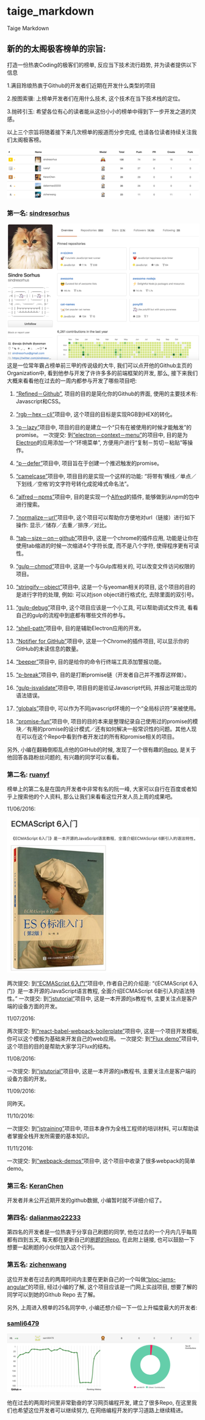 # taige_markdown
Taige Markdown

## 新的的太阁极客榜单的宗旨:
打造一份热衷Coding的极客们的榜单, 反应当下技术流行趋势, 并为读者提供以下信息

1.满目玲琅热衷于Github的开发者们近期在开发什么类型的项目

2.按图索骥: 上榜单开发者们在用什么技术, 这个技术在当下技术栈的定位。

3.抛砖引玉: 希望各位有心的读者能从这份小小的榜单中得到下一步开发之道的灵感。

以上三个宗旨将随着接下来几次榜单的报道而分步完成, 也请各位读者持续关注我们太阁极客榜。

![total board](taige_image/img/1total.png)

### 第一名: [sindresorhus](https://github.com/sindresorhus)
![sindresorhus](taige_image/img/2sindresorhus.png)
这是一位常年霸占榜单前三甲的传说级的大牛, 我们可以点开他的Github主页的Organization中, 看到他参与开发了许许多多的前端框架的开发, 那么, 接下来我们大概来看看他在过去的一周内都参与开发了哪些项目吧:

1. [“Refined－Github”](https://github.com/sindresorhus/refined-github), 项目的目的是简化你的Github的界面, 使用的主要技术有: Javascript和CSS。

2. [“rgb－hex－cli”](https://github.com/sindresorhus/rgb-hex-cli)项目中, 这个项目的目标是实现RGB到HEX的转化。

3. [“p－lazy”](https://github.com/sindresorhus/p-lazy)项目中, 项目的目的是建立一个“只有在被使用的时候才能触发”的promise。
一次提交: 到[“electron－context－menu”](https://github.com/sindresorhus/electron-context-menu)的项目中,  目的是为[Electron](http://electron.atom.io/)的应用添加一个“环境菜单”, 方便用户进行“复制－剪切－粘贴”等操作。

4. [“p－defer”](https://github.com/sindresorhus/p-defer)项目中, 项目旨在于创建一个推迟触发的promise。

5. [“camelcase”](https://github.com/sindresorhus/camelcase)项目中,  项目目的是实现一个这样的功能: “将带有‘横线／单点／下划线／空格’的文字符号转化成驼峰式命名法”。

6. [“alfred－npms”](https://github.com/sindresorhus/alfred-npms)项目中,  目的是实现一个[Alfred](https://www.alfredapp.com/)的插件, 能够做到从npm的包中进行搜索。

7. [“normalize－url”](https://github.com/sindresorhus/normalize-url)项目中, 这个项目可以帮助你方便地对url（链接）进行如下操作: 显示／储存／去重／排序／对比。

8. [“tab－size－on－github”](https://github.com/sindresorhus/tab-size-on-github)项目中,  这是一个chrome的插件应用, 功能是让你在使用tab缩进的时候一次缩进4个字符长度, 而不是八个字符, 使得程序更有可读性。

9. [“gulp－chmod”](https://github.com/sindresorhus/gulp-chmod)项目中,  这是一个与Gulp库相关的, 可以改变文件访问权限的项目。

10. [“stringify－object”](https://github.com/yeoman/stringify-object)项目中, 这是一个与yeoman相关的项目, 这个项目的目的是进行字符的处理, 例如: 可以对json object进行格式化, 去除里面的双引号。

11. [“gulp-debug”](https://github.com/sindresorhus/gulp-debug)项目中, 这个项目应该是一个小工具, 可以帮助调试文件流, 看看自己的gulp的流程中到底都有哪些文件的参与。

12. [“shell-path”](https://github.com/sindresorhus/shell-path)项目中, 目的是辅助Electron应用的开发。

13. [“Notifier for GitHub”](https://github.com/sindresorhus/notifier-for-github-chrome)项目中,  这是一个Chrome的插件项目, 可以显示你的GitHub的未读信息的数量。

14. [“beeper”](https://github.com/sindresorhus/beeper)项目中, 目的是给你的命令行终端工具添加警报功能。

15. [“p-break”](https://github.com/sindresorhus/p-break)项目中, 目的是打断promise链（开发者自己并不推荐这样做）。

16. [“gulp-jsvalidate”](https://github.com/sindresorhus/gulp-jsvalidate)项目中,  项目目的是验证Javascript代码, 并报出可能出现的语法错误。

17. [“globals”](https://github.com/sindresorhus/globals)项目中,  可以作为不同javascript环境的一个“全局标识符”来被使用。

18. [“promise-fun”](https://github.com/sindresorhus/promise-fun)项目中, 项目的目的本来是整理纪录自己使用过的promise的模块／有用的promise的设计模式／还有如何解决一般常识性的问题。其他人现在可以在这个Repo中看到作者开发过的所有和promise相关的项目。

另外, 小编在翻箱倒柜乱点他的GitHub的时候, 发现了一个很有趣的[Repo](https://github.com/sindresorhus/ama),  是关于他回答各路粉丝问题的, 有兴趣的同学可以看看。

### 第二名: [ruanyf](https://github.com/ruanyf)
榜单上的第二名是在国内开发者中非常有名的阮一峰, 大家可以自行在百度或者知乎上搜索他的个人资料, 那么让我们来看看这位开发人员上周的成果吧。

11/06/2016:

![book](taige_image/img/3book.png)

两次提交: 到[“ECMAScript 6入门”](https://github.com/ruanyf/es6tutorial)项目中,  作者自己的介绍是: “《ECMAScript 6入门》是一本开源的JavaScript语言教程, 全面介绍ECMAScript 6新引入的语法特性。”
一次提交: 到[“jstutorial”](https://github.com/ruanyf/jstutorial)项目中, 这是一本开源的js教程书, 主要关注点是客户端的设备方面的开发。

11/07/2016:

两次提交: 到[“react-babel-webpack-boilerplate”](https://github.com/ruanyf/react-babel-webpack-boilerplate)项目中, 这是一个项目开发模板, 你可以这个模板为基础来开发自己的web应用。
一次提交: 到[“Flux demo”](https://github.com/ruanyf/extremely-simple-flux-demo)项目中,  这个项目的目的是帮助大家学习Flux的结构。

11/08/2016:

一次提交: 到[“jstutorial”](https://github.com/ruanyf/jstutorial)项目中, 这是一本开源的js教程书, 主要关注点是客户端的设备方面的开发。


11/09/2016:

同昨天。

11/10/2016:

一次提交: 到[“jstraining”](https://github.com/ruanyf/jstraining)项目中, 项目本身作为全栈工程师的培训材料, 可以帮助读者掌握全栈开发所需要的基本知识。

11/11/2016:

一次提交: 到[“webpack-demos”](https://github.com/ruanyf/webpack-demos)项目中, 这个项目中收录了很多webpack的简单demo。


### 第三名: [KeranChen](https://github.com/KeranChen)

开发者并未公开近期开发的github数据, 小编暂时就不详细介绍了。

### 第四名: [dalianmao22233](https://github.com/dalianmao22233)

第四名的开发者是一位热衷于分享自己刷题的同学, 他在过去的一个月内几乎每周都有四到五天, 每天都在更新自己的[刷题的Repo](https://github.com/dalianmao22233/lintcode), 在此附上链接, 也可以鼓励一下想要一起刷题的小伙伴加入这个行列。

### 第五名: [zichenwang](https://github.com/zichenwang)

这位开发者在过去的两周时间内主要在更新自己的一个叫做[“bloc-jams-angular“](https://github.com/zichenwang/bloc-jams-angular)的项目, 经过小编的了解, 这个项目应该是一门网上实战项目, 想要了解的同学可以到她的Github Repo 去了解。

另外, 上周进入榜单的25名同学中, 小编还想介绍一下一位上升幅度最大的开发者:

### [samli6479](https://github.com/samli6479)

![samli](taige_image/img/4samli.png)

他在过去的两周时间里非常勤奋的学习网页编程开发, 建立了很多Repo, 在这里我们也希望这位开发者可以继续努力, 在网络编程开发的学习道路上继续精进。

